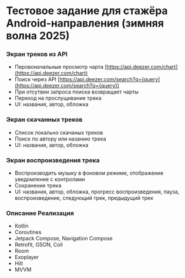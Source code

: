 # Тестовое задание для стажёра Android-направления (зимняя волна 2025)

### Экран треков из API
- Перовоначальные просмотр чарта [https://api.deezer.com/chart](https://api.deezer.com/chart)
- Поиск через API [https://api.deezer.com/search?q={query](https://api.deezer.com/search?q={query})
- При отсутвии запроса поиска возвращает чарты
- Переход на прослущивание трека
- UI: названия, автор, обложка

### Экран скачанных треков
- Список локально скачаных треков
- Поиск по автору или назанию трека
- UI: названия, автор, обложка

### Экран воспроизведения трека

- Воспроизводить музыку в фоновом режиме, отображение уведомление с контролами
- Сохранение трека
- UI: названия, автор, обложка, прогресс воспроизведения, пауза, воспроизведение, следующий трек, предыдущий трек

### Описание Реализация

- Kotlin
- Coroutines
- Jetpack Compose, Navigation Compose
- Retrofit, GSON, Coil
- Room
- Exoplayer
- Hilt
- MVVM
